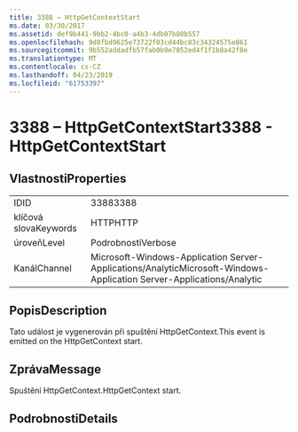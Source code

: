 ```yaml
---
title: 3388 – HttpGetContextStart
ms.date: 03/30/2017
ms.assetid: def9b441-9bb2-4bc0-a4b3-4db07b80b557
ms.openlocfilehash: 9d8fbd9625e73722f03cd44bc83c34324575e861
ms.sourcegitcommit: 9b552addadfb57fab0b9e7852ed4f1f1b8a42f8e
ms.translationtype: MT
ms.contentlocale: cs-CZ
ms.lasthandoff: 04/23/2019
ms.locfileid: "61753397"
---
```

# <a name="3388---httpgetcontextstart"></a><span data-ttu-id="f2196-102">3388 – HttpGetContextStart</span><span class="sxs-lookup"><span data-stu-id="f2196-102">3388 - HttpGetContextStart</span></span>
## <a name="properties"></a><span data-ttu-id="f2196-103">Vlastnosti</span><span class="sxs-lookup"><span data-stu-id="f2196-103">Properties</span></span>  
  
|||  
|-|-|  
|<span data-ttu-id="f2196-104">ID</span><span class="sxs-lookup"><span data-stu-id="f2196-104">ID</span></span>|<span data-ttu-id="f2196-105">3388</span><span class="sxs-lookup"><span data-stu-id="f2196-105">3388</span></span>|  
|<span data-ttu-id="f2196-106">klíčová slova</span><span class="sxs-lookup"><span data-stu-id="f2196-106">Keywords</span></span>|<span data-ttu-id="f2196-107">HTTP</span><span class="sxs-lookup"><span data-stu-id="f2196-107">HTTP</span></span>|  
|<span data-ttu-id="f2196-108">úroveň</span><span class="sxs-lookup"><span data-stu-id="f2196-108">Level</span></span>|<span data-ttu-id="f2196-109">Podrobnosti</span><span class="sxs-lookup"><span data-stu-id="f2196-109">Verbose</span></span>|  
|<span data-ttu-id="f2196-110">Kanál</span><span class="sxs-lookup"><span data-stu-id="f2196-110">Channel</span></span>|<span data-ttu-id="f2196-111">Microsoft-Windows-Application Server-Applications/Analytic</span><span class="sxs-lookup"><span data-stu-id="f2196-111">Microsoft-Windows-Application Server-Applications/Analytic</span></span>|  
  
## <a name="description"></a><span data-ttu-id="f2196-112">Popis</span><span class="sxs-lookup"><span data-stu-id="f2196-112">Description</span></span>  
 <span data-ttu-id="f2196-113">Tato událost je vygenerován při spuštění HttpGetContext.</span><span class="sxs-lookup"><span data-stu-id="f2196-113">This event is emitted on the HttpGetContext start.</span></span>  
  
## <a name="message"></a><span data-ttu-id="f2196-114">Zpráva</span><span class="sxs-lookup"><span data-stu-id="f2196-114">Message</span></span>  
 <span data-ttu-id="f2196-115">Spuštění HttpGetContext.</span><span class="sxs-lookup"><span data-stu-id="f2196-115">HttpGetContext start.</span></span>  
  
## <a name="details"></a><span data-ttu-id="f2196-116">Podrobnosti</span><span class="sxs-lookup"><span data-stu-id="f2196-116">Details</span></span>

